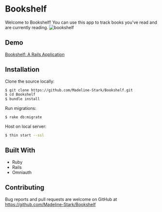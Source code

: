 # Bookshelf

Welcome to Bookshelf! You can use this app to track books you've read and are currently reading.
![bookshelf](https://i.imgur.com/lslzjUa.png)

## Demo

[Bookshelf: A Rails Application](https://youtu.be/5By9wDnMel4)

## Installation

Clone the source locally:

```sh
$ git clone https://github.com/Madeline-Stark/Bookshelf.git
$ cd Bookshelf
$ bundle install
```
Run migrations:
```sh
$ rake db:migrate
```
Host on local server:
```sh
$ thin start --ssl
```

## Built With

* Ruby
* Rails
* Omniauth

## Contributing

Bug reports and pull requests are welcome on GitHub at https://github.com/Madeline-Stark/Bookshelf


